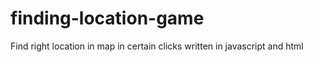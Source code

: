 # finding-location-game
Find right location in map in certain clicks written in javascript and html
